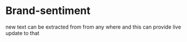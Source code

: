 # Brand-sentiment
new text can be extracted from from any where and this can provide live update to that
